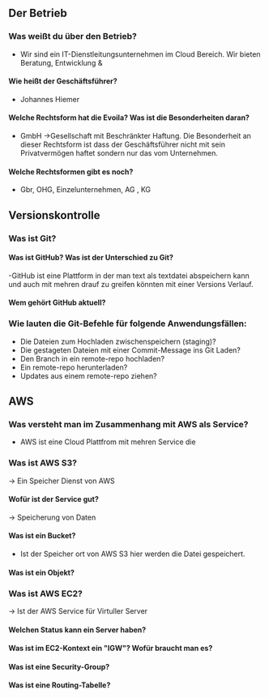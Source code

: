 ## Der Betrieb

### Was weißt du über den Betrieb?

  - Wir sind ein IT-Dienstleitungsunternehmen im Cloud Bereich. Wir bieten Beratung, Entwicklung & 

#### Wie heißt der Geschäftsführer?

  - Johannes Hiemer 

#### Welche Rechtsform hat die Evoila? Was ist die Besonderheiten daran?

  - GmbH ->Gesellschaft mit Beschränkter Haftung. Die Besonderheit an dieser Rechtsform ist dass der Geschäftsführer nicht mit sein Privatvermögen haftet sondern nur das vom Unternehmen.

#### Welche Rechtsformen gibt es noch?

  - Gbr, OHG, Einzelunternehmen, AG , KG






## Versionskontrolle

### Was ist Git?

#### Was ist GitHub? Was ist der Unterschied zu Git?

-GitHub ist eine Plattform in der man text als textdatei abspeichern kann und auch mit mehren drauf zu greifen könnten mit einer Versions Verlauf.

#### Wem gehört GitHub aktuell?

###  Wie lauten die Git-Befehle für folgende Anwendungsfällen:

* Die Dateien zum Hochladen zwischenspeichern (staging)?
* Die gestageten Dateien mit einer Commit-Message ins Git Laden? 
* Den Branch in ein remote-repo hochladen?
* Ein remote-repo herunterladen?
* Updates aus einem remote-repo ziehen?

## AWS

### Was versteht man im Zusammenhang mit AWS als Service?

  - AWS ist eine Cloud Plattfrom mit mehren Service die 

### Was ist AWS S3?
  -> Ein Speicher Dienst von AWS 
#### Wofür ist der Service gut?
  -> Speicherung von Daten 
#### Was ist ein Bucket?

  - Ist der Speicher ort von AWS S3 hier werden die Datei gespeichert.

#### Was ist ein Objekt?

### Was ist AWS EC2?

-> Ist der AWS Service für Virtuller Server  

#### Welchen Status kann ein Server haben?

#### Was ist im EC2-Kontext ein "IGW"? Wofür braucht man es?

#### Was ist eine Security-Group?

#### Was ist eine Routing-Tabelle?

